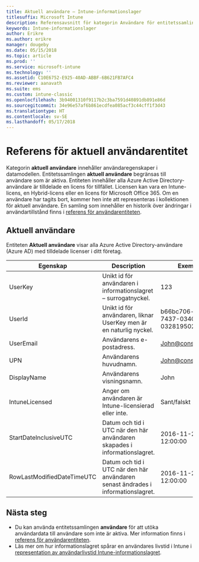 ```yaml
---
title: Aktuell användare – Intune-informationslager
titlesuffix: Microsoft Intune
description: Referensavsnitt för kategorin Användare för entitetssamlingar i API:t för Intune-informationslager.
keywords: Intune-informationslager
author: Erikre
ms.author: erikre
manager: dougeby
ms.date: 05/15/2018
ms.topic: article
ms.prod: ''
ms.service: microsoft-intune
ms.technology: ''
ms.assetid: C10E6752-E925-40AD-ABBF-6B621FB7AFC4
ms.reviewer: aanavath
ms.suite: ems
ms.custom: intune-classic
ms.openlocfilehash: 3b94001310f9117b2c3ba7591d40891db891e86d
ms.sourcegitcommit: 34e96e57af6b861ecdfea085acf3c44cff1f3d43
ms.translationtype: HT
ms.contentlocale: sv-SE
ms.lasthandoff: 05/17/2018
---
```

# <a name="reference-for-current-user-entity"></a>Referens för aktuell användarentitet

Kategorin **aktuell användare** innehåller användaregenskaper i datamodellen. Entitetssamlingen **aktuell användare** begränsas till användare som är aktiva. Entiteten innehåller alla Azure Active Directory-användare är tilldelade en licens för tillfället. Licensen kan vara en Intune-licens, en Hybrid-licens eller en licens för Microsoft Office 365. Om en användare har tagits bort, kommer hen inte att representeras i kollektionen för aktuell användare. En samling som innehåller en historik över ändringar i användartillstånd finns i [referens för användarentiteten](reports-ref-user.md).


## <a name="current-user"></a>Aktuell användare

Entiteten **Aktuell användare** visar alla Azure Active Directory-användare (Azure AD) med tilldelade licenser i ditt företag.

| Egenskap  | Description | Exempel |
|---------|------------|--------|
| UserKey |Unikt id för användaren i informationslagret – surrogatnyckel. |123 |
| UserId |Unikt id för användaren, liknar UserKey men är en naturlig nyckel. |b66bc706-ffff-7437-0340-032819502773 |
| UserEmail |Användarens e-postadress. |John@constoso.com |
| UPN | Användarens huvudnamn. | John@constoso.com |
| DisplayName |Användarens visningsnamn. |John |
| IntuneLicensed |Anger om användaren är Intune-licensierad eller inte. |Sant/falskt |
| StartDateInclusiveUTC |Datum och tid i UTC när den här användaren skapades i informationslagret. |2016-11-23 12:00:00 |
| RowLastModifiedDateTimeUTC |Datum och tid i UTC när den här användaren senast ändrades i informationslagret. |2016-11-23 12:00:00 |

## <a name="next-steps"></a>Nästa steg
 - Du kan använda entitetssamlingen **användare** för att utöka användardata till användare som inte är aktiva. Mer information finns i [referens för användarentiteten](reports-ref-user.md).
 - Läs mer om hur informationslagret spårar en användares livstid i Intune i [representation av användarlivstid Intune-informationslagret](reports-ref-user-timeline.md).
